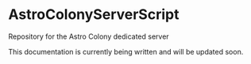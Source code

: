 # AstroColonyServerScript
Repository for the Astro Colony dedicated server

This documentation is currently being written and will be updated soon.